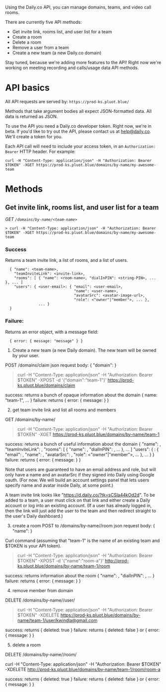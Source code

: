 Using the Daily.co API, you can manage domains, teams, and video call rooms.

There are currently five API methods:
  - Get invite link, rooms list, and user list for a team
  - Create a room
  - Delete a room
  - Remove a user from a team
  - Create a new team (a new Daily.co domain)

Stay tuned, because we're adding more features to the API! Right now we're working on meeting recording and calls/usage data API methods. 

# API basics

All API requests are served by: `https://prod-ks.pluot.blue/`

Methods that take argument bodies all expect JSON-formatted data. All data is returned as JSON.

To use the API you need a Daily.co developer token. Right now, we're in beta. If you'd like to try out the API, please contact us at help@daily.co. We'll create a token for you.

Each API call will need to include your access token, in an `Authorization: Bearer` HTTP header. For example:

```
curl -H "Content-Type: application/json" -H "Authorization: Bearer $TOKEN" -XGET https://prod-ks.pluot.blue/domains/by-name/my-awesome-team
```

# Methods

## Get invite link, rooms list, and user list for a team

*GET `/domains/by-name/<team-name>`*

```
> curl -H "Content-Type: application/json" -H "Authorization: Bearer $TOKEN" -XGET https://prod-ks.pluot.blue/domains/by-name/my-awesome-team
```

### Success

Returns a team invite link, a list of rooms, and a list of users.

```
  { "name": <team-name>,
    "teamInviteLink": <invite-link>, 
    "rooms": [ { "name": <room-name>, "dialInPIN": <string-PIN>, ... }, ... ]
    "users": { <user-email>: { "email": <user-email>,
                               "name": <user-name>,
                               "avatarSrc": <avatar-image-url>,
                               "role": <"owner"|"member">, ... },
               ... }
  }
```

### Failure: 

Returns an error object, with a message field:

```
  { error: { message: "message" } }
```



1. Create a new team (a new Daily domain). The new team will be owned by your user.

POST /domains/claim
json request body: { "domain": <team-name> }


> curl -H "Content-Type: application/json" -H "Authorization: Bearer $TOKEN" -XPOST -d '{"domain":"team-1"}' https://prod-ks.pluot.blue/domains/claim

success: returns a bunch of opaque information about the domain
  { name: "team-1", ... }
failure: returns { error: { message: } }


2. get team invite link and list all rooms and members

GET /domains/by-name/<team-name>


> curl -H "Content-Type: application/json" -H "Authorization: Bearer $TOKEN" -XGET https://prod-ks.pluot.blue/domains/by-name/team-1

success: returns a bunch of useful information about the domain
  { "name": <team-name>,
    "teamInviteLink": <invite-link>, 
    "rooms": [ { "name": <room-name>, "dialInPIN": <string-PIN>, ... }, ... ]
    "users": { <user-email>: { "email": <user-email>,
                               "name": <user-name>,
                               "avatarSrc": <avatar-image-url>,
                               "role": <"owner"|"member">, ... },
               ... }
  }
failure: returns { error: { message: } }

Note that users are guaranteed to have an email address and role, but will only have a name and an avatarSrc if they signed into Daily using Google oauth. (For now. We will build an account settings panel that lets users specify name and avatar inside Daily, at some point.)

A team invite link looks like "https://d.daily.co/?tk=sCSla44kOd2d". To be added to a team, a user must click on that link and either create a Daily account or log into an existing account. (If a user has already logged in, then the link will just add the user to the team and then redirect straight to the user's Daily dashboard.)

3. create a room
POST to /domains/by-name/<team-name>/room
json request body: { "name": <room-name> }

Curl command (assuming that "team-1" is the name of an existing team and $TOKEN is your API token).


> curl -H "Content-Type: application/json" -H "Authorization: Bearer $TOKEN" -XPOST -d '{"name":"room-a"}' http://prod-ks.pluot.blue/domains/by-name/team-1/room

success: returns information about the room
  { "name": <room-name>, "dialInPIN": <string-PIN>, ... }
failure: returns { error: { message: } }

4. remove member from domain

DELETE /domains/by-name/<team-name>/user/<user-email>


> curl -H "Content-Type: application/json" -H "Authorization: Bearer $TOKEN" -XDELETE https://prod-ks.pluot.blue/domains/by-name/team-1/user/kwindla@gmail.com

success: returns { deleted: true }
failure: returns { deleted: false } or { error: { message: } }

5. delete a room

DELETE /domains/by-name/<team-name>/room/<room-name>

curl -H "Content-Type: application/json" -H "Authorization: Bearer $TOKEN" -XDELETE http://prod-ks.pluot.blue/domains/by-name/team-1/room/room-a

success: returns { deleted: true }
failure: returns { deleted: false } or { error: { message: } }

